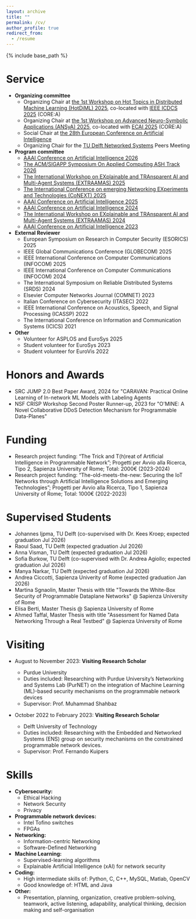 ```yaml
---
layout: archive
title: ""
permalink: /cv/
author_profile: true
redirect_from:
  - /resume
---
```


{% include base_path %}

Service 
======
* **Organizing committee**
    * Organizing Chair at [the 1st Workshop on Hot Topics in Distributed Machine Learning (HotDiML) 2025](https://hotdiml.github.io/HotDiML2025/), co-located with [IEEE ICDCS 2025](https://icdcs2025.icdcs.org) (CORE:A)
    * Organizing Chair at [the 1st Workshop on Advanced Neuro-Symbolic Applications (ANSyA) 2025](https://ansya-workshop.github.io/2025/), co-located with [ECAI 2025](https://ecai2025.org) (CORE:A)
    * Social Chair at [the 28th European Conference on Artificial Intelligence](https://ecai2025.org)
    * Organizing Chair for the [TU Delft Networked Systems](https://www.tudelft.nl/en/eemcs/the-faculty/departments/software-technology/networked-systems) Peers Meeting 
* **Program committee**
    * [AAAI Conference on Artificial Intelligence 2026](https://aaai.org/conference/aaai/aaai-26/)
    * [The ACM/SIGAPP Symposium On Applied Computing ASH Track 2026](https://ash-sac.github.io/ash2026/index.html)
    * [The International Workshop on EXplainable and TRAnsparent AI and Multi-Agent Systems (EXTRAAMAS) 2025](https://extraamas.ehealth.hevs.ch/organization.html)
    * [The  International Conference on emerging Networking EXperiments and Technologies (CoNEXT) 2025](https://conferences.sigcomm.org/co-next/2025/#!/home)
    * [AAAI Conference on Artificial Intelligence 2025](https://aaai.org/conference/aaai/aaai-25/)
    * [AAAI Conference on Artificial Intelligence 2024](https://aaai.org/conference/aaai/aaai-24/)
    * [The International Workshop on EXplainable and TRAnsparent AI and Multi-Agent Systems (EXTRAAMAS) 2024](https://extraamas.ehealth.hevs.ch/index.html)
    * [AAAI Conference on Artificial Intelligence 2023](https://aaai-23.aaai.org)
* **External Reviewer**
    * European Symposium on Research in Computer Security (ESORICS) 2025
    * IEEE Global Communications Conference (GLOBECOM) 2025
    * IEEE International Conference on Computer Communications (INFOCOM) 2025
    * IEEE International Conference on Computer Communications (INFOCOM) 2024
    * The International Symposium on Reliable Distributed Systems (SRDS) 2024
    * Elsevier Computer Networks Journal (COMNET) 2023
    * Italian Conference on Cybersecurity (ITASEC) 2022
    * IEEE International Conference on Acoustics, Speech, and Signal Processing​ (ICASSP) 2022
    * The International Conference on Information and Communication Systems (ICICS) 2021
 * **Other**
    * Volunteer for ASPLOS and EuroSys 2025
    * Student volunteer for EuroSys 2023
    * Student volunteer for EuroVis 2022


Honors and Awards
======
* SRC JUMP 2.0 Best Paper Award, 2024 for "CARAVAN: Practical Online Learning of In-network ML Models with Labeling Agents
* NSF CRISP Workshop Second Poster Runner-up, 2023 for "O'MINE: A Novel Collaborative DDoS Detection Mechanism for Programmable Data-Planes"


Funding
======
* Research project funding: “The Trick and T(h)reat of Artificial Intelligence in Programmable Network”; Progetti per Avvio alla Ricerca, Tipo 2, Sapienza University of Rome; Total: 2000€ (2023-2024)
* Research project funding: “The-old-meets-the-new: Securing the IoT Networks through Artificial Intelligence Solutions and Emerging Technologies”; Progetti per Avvio alla Ricerca, Tipo 1, Sapienza University of Rome; Total: 1000€ (2022-2023)


Supervised Students
======
* Johannes Ijpma, TU Delft (co-supervised with Dr. Kees Kroep; expected graduation Jul 2026) 
* Raoul Saad, TU Delft (expected graduation Jul 2026) 
* Anna Visman, TU Delft (expected graduation Jul 2026)
* Sofia Burkow, TU Delft (co-supervised with Dr. Andrea Agiollo; expected graduation Jul 2026)
* Manya Narkar, TU Delft (expected graduation Jul 2026)
* Andrea Ciccotti, Sapienza Univerity of Rome (expected graduation Jan 2026)
* Martina Sgnaolin, Master Thesis with title "Towards the White-Box Security of Programmable Dataplane Networks" @ Sapienza University of Rome
* Elisa Berti, Master Thesis @ Sapienza University of Rome
* Ahmed Taffal, Master Thesis with title "Assessment for Named Data Networking Through a Real Testbed" @ Sapienza University of Rome


Visiting
======
* August to November 2023: **Visiting Research Scholar**
  * Purdue University
  * Duties included: Researching with Purdue University’s Networking and Systems Lab (PurNET) on the integration of Machine Learning (ML)-based security mechanisms on the programmable network devices
  * Supervisor: Prof. Muhammad Shahbaz

* October 2022 to February 2023: **Visiting Research Scholar**
  * Delft University of Technology
  * Duties included: Researching with the Embedded and Networked Systems (ENS) group on security mechanisms on the constrained programmable
    network devices.    
  * Supervisor: Prof. Fernando Kuipers

  
Skills
======
* **Cybersecurity:**
  * Ethical Hacking
  * Network Security
  * Privacy
* **Programmable network devices:**
  * Intel Tofino switches
  * FPGAs
* **Networking:**
  * Information-centric Networking
  * Software-Defined Networking
* **Machine Learning:**
  * Supervised-learning algorithms
  * Explainable Artificial Intelligence (xAI) for network security
* **Coding:**
  * High intermediate skills of: Python, C, C++, MySQL, Matlab, OpenCV
  * Good knowledge of: HTML and Java 
* **Other:**
  * Presentation, planning, organization, creative problem-solving, teamwork, active listening, adapability, analytical thinking, decision making and self-organisation
